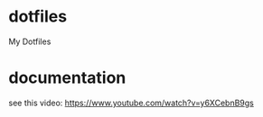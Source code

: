 # dotfiles
My Dotfiles

# documentation
see this video: https://www.youtube.com/watch?v=y6XCebnB9gs

